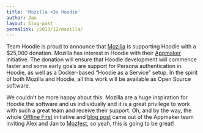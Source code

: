```yaml
---
title: 'Mozilla <3s Hoodie'
author: Jan
layout: blog-post
permalink: /2013/12/mozilla/
---
```

Team Hoodie is proud to announce that [Mozilla][1] is supporting Hoodie with a $25,000 donation. Mozilla has interest in Hoodie with their [Appmaker][2] initiative. The donation will ensure that Hoodie development will commence faster and some early goals are support for Persona authentication in Hoodie, as well as a Docker-based “Hoodie as a Service” setup. In the spirit of both Mozilla and Hoodie, all this work will be available as Open Source software.

We couldn’t be more happy about this. Mozilla are a huge inspiration for Hoodie the software and us individually and it is a great privilege to work with such a great team and receive their support. Oh, and by the way, the whole [Offline First][3] initiative and [blog post][4] came out of the Appmaker team inviting Alex and Jan to [Mozfest][5], so yeah, this is going to be great!

 [1]: http://www.mozilla.org
 [2]: http://appmaker.mozillalabs.com
 [3]: http://offlinefirst.org
 [4]: http://blog.hood.ie/2013/11/say-hello-to-offline-first/
 [5]: http://blog.hood.ie/2013/10/team-hoodie-is-visiting-mozilla-festival/